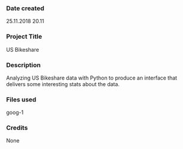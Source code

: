 ### Date created
25.11.2018 20.11

### Project Title
US Bikeshare

### Description
Analyzing US Bikeshare data with Python to produce an interface that delivers some interesting stats about the data.

### Files used
goog-1

### Credits
None
